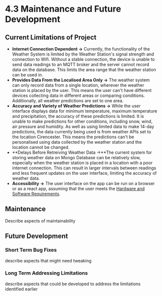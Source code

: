# 4.3 Maintenance and Future Development

## Current Limitations of Project

* **Internet Connection Dependent ->** Currently, the functionality of the Weather System is limited by the Weather Station's signal strength and connection to Wifi. Without a stable connection, the device is unable to send data readings to an MQTT broker and the server cannot record data on the database. This limits the area range that the weather station can be used in.
* **Provides Data From the Localised Area Only ->** The weather system can only record data from a single  location, wherever the weather station is placed by the user. This means the user can't have different devices collecting data in different areas or comparing conditions. Additionally, all weather predictions are set to one area.
* **Accuracy and Variety of Weather Predictions ->** While the user interface displays data for minimum temperature, maximum temperature and precipitation, the accuracy of these predictions is limited. It is unable to make predictions for other conditions, including snow, wind, air pressure and humidity. As well as using limited data to make 14-day predictions, the data currently being used is from weather APIs set to the location Cirencester. This means the predictions can't be personalised using data collected by the weather station and the location cannot be changed.
* **Delays Before Retreiving Weather Data ->**The current system for storing weather data on Mongo Database can be relatively slow, especially when the weather station is placed in a location with a poor internet connection. This can result in larger intervals between readings and less frequent updates on the user interface, limiting the accuracy of weather data.
* **Accessibility ->** The user interface on the app can be run on a browser or as a react app, assuming that the user meets the [Hardware and Software Requirements](../analysis/1.6-hardware-and-software-requirements.md).

## Maintenance

Describe aspects of maintainability

## Future Development

### Short Term Bug Fixes

describe aspects that might need tweaking

### Long Term Addressing Limitations

describe aspects that could be developed to address the limitations identified earlier
